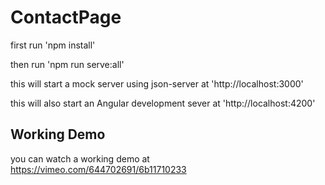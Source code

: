 # ContactPage

first run 'npm install'

then run 'npm run serve:all'

this will start a mock server using json-server at 'http://localhost:3000' 


this will also start an Angular development sever at 'http://localhost:4200'

## Working Demo

you can watch a working demo at https://vimeo.com/644702691/6b11710233
